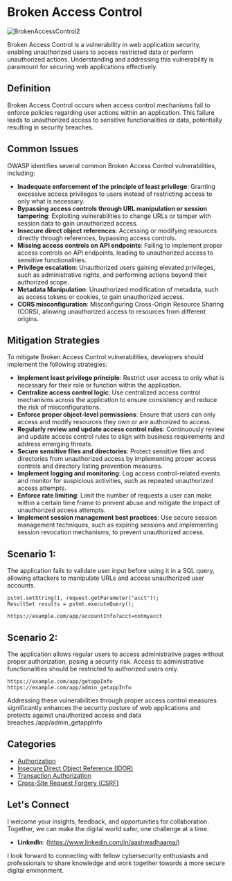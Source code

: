 # Broken Access Control

![BrokenAccessControl2](https://github.com/vsang181/OWASP-Interview-Preperation/assets/28651683/6df4eb7b-77f2-4cca-ba82-9316af696c9f)

Broken Access Control is a vulnerability in web application security, enabling unauthorized users to access restricted data or perform unauthorized actions. Understanding and addressing this vulnerability is paramount for securing web applications effectively.

## Definition

Broken Access Control occurs when access control mechanisms fail to enforce policies regarding user actions within an application. This failure leads to unauthorized access to sensitive functionalities or data, potentially resulting in security breaches.

## Common Issues

OWASP identifies several common Broken Access Control vulnerabilities, including:

- **Inadequate enforcement of the principle of least privilege**: Granting excessive access privileges to users instead of restricting access to only what is necessary.
- **Bypassing access controls through URL manipulation or session tampering**: Exploiting vulnerabilities to change URLs or tamper with session data to gain unauthorized access.
- **Insecure direct object references**: Accessing or modifying resources directly through references, bypassing access controls.
- **Missing access controls on API endpoints**: Failing to implement proper access controls on API endpoints, leading to unauthorized access to sensitive functionalities.
- **Privilege escalation**: Unauthorized users gaining elevated privileges, such as administrative rights, and performing actions beyond their authorized scope.
- **Metadata Manipulation**: Unauthorized modification of metadata, such as access tokens or cookies, to gain unauthorized access.
- **CORS misconfiguration**: Misconfiguring Cross-Origin Resource Sharing (CORS), allowing unauthorized access to resources from different origins.

## Mitigation Strategies

To mitigate Broken Access Control vulnerabilities, developers should implement the following strategies:

- **Implement least privilege principle**: Restrict user access to only what is necessary for their role or function within the application.
- **Centralize access control logic**: Use centralized access control mechanisms across the application to ensure consistency and reduce the risk of misconfigurations.
- **Enforce proper object-level permissions**: Ensure that users can only access and modify resources they own or are authorized to access.
- **Regularly review and update access control rules**: Continuously review and update access control rules to align with business requirements and address emerging threats.
- **Secure sensitive files and directories**: Protect sensitive files and directories from unauthorized access by implementing proper access controls and directory listing prevention measures.
- **Implement logging and monitoring**: Log access control-related events and monitor for suspicious activities, such as repeated unauthorized access attempts.
- **Enforce rate limiting**: Limit the number of requests a user can make within a certain time frame to prevent abuse and mitigate the impact of unauthorized access attempts.
- **Implement session management best practices**: Use secure session management techniques, such as expiring sessions and implementing session revocation mechanisms, to prevent unauthorized access.

## Scenario 1:

The application fails to validate user input before using it in a SQL query, allowing attackers to manipulate URLs and access unauthorized user accounts.

```
pstmt.setString(1, request.getParameter("acct"));
ResultSet results = pstmt.executeQuery();
```

```
https://example.com/app/accountInfo?acct=notmyacct
```

## Scenario 2:

The application allows regular users to access administrative pages without proper authorization, posing a security risk. Access to administrative functionalities should be restricted to authorized users only.

```
https://example.com/app/getappInfo
https://example.com/app/admin_getappInfo
```
Addressing these vulnerabilities through proper access control measures significantly enhances the security posture of web applications and protects against unauthorized access and data breaches./app/admin_getappInfo 

## Categories

- [Authorization](Authorization.md)
- [Insecure Direct Object Reference (IDOR)](Insecure_Direct_Object_Reference.md)
- [Transaction Authorization](Transaction-Authorization.md)
- [Cross-Site Request Forgery (CSRF)](Cross-Site-Request-Forgery.md)

## Let's Connect

I welcome your insights, feedback, and opportunities for collaboration. Together, we can make the digital world safer, one challenge at a time.

- **LinkedIn**: (https://www.linkedin.com/in/aashwadhaama/)

I look forward to connecting with fellow cybersecurity enthusiasts and professionals to share knowledge and work together towards a more secure digital environment.
